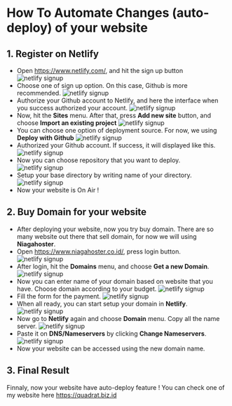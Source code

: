 # How To Automate Changes (auto-deploy) of your website

## 1. Register on Netlify

- Open https://www.netlify.com/, and hit the sign up button
  ![netlify signup](assets/homepage-netlify.png)
- Choose one of sign up option. On this case, Github is more recommended.
  ![netlify signup](assets/sign-up.png)
- Authorize your Github account to Netlify, and here the interface when you success authorized your account.
  ![netlify signup](assets/interface-netlify.png)
- Now, hit the **Sites** menu. After that, press **Add new site** button, and choose **Import an existing project**
  ![netlify signup](assets/pre-deploy.png)
- You can choose one option of deployment source. For now, we using **Deploy with Github**
  ![netlify signup](assets/deploy-menu.png)
- Authorized your Github account. If success, it will displayed like this.
  ![netlify signup](assets/authorized.png)
- Now you can choose repository that you want to deploy.
  ![netlify signup](assets/repository-option.png)
- Setup your base directory by writing name of your directory.  
  ![netlify signup](assets/base-directory.png)
- Now your website is On Air !

## 2. Buy Domain for your website

- After deploying your website, now you try buy domain. There are so many website out there that sell domain, for now we will using **Niagahoster**.
- Open https://www.niagahoster.co.id/, press login button.
  ![netlify signup](assets/niaga-hoster.png)
- After login, hit the **Domains** menu, and choose **Get a new Domain**.
  ![netlify signup](assets/hpanel-hostinger.png)
- Now you can enter name of your domain based on website that you have. Choose domain according to your budget.
  ![netlify signup](assets/domain.png)
- Fill the form for the payment.
  ![netlify signup](assets/niagahoster.png)
- When all ready, you can start setup your domain in **Netlify**.
  ![netlify signup](assets/domain-setup.png)
- Now go to **Netlify** again and choose **Domain** menu. Copy all the name server.
  ![netlify signup](assets/niaga-to-netlify.png)
- Paste it on **DNS/Nameservers** by clicking **Change Nameservers**.
  ![netlify signup](assets/dns.png)
- Now your website can be accessed using the new domain name.

## 3. Final Result

Finnaly, now your website have auto-deploy feature !
You can check one of my website here https://quadrat.biz.id